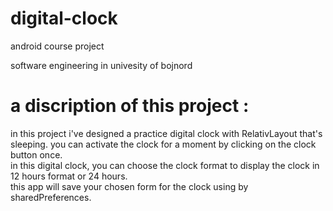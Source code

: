 # digital-clock

android course project 

software engineering in univesity of bojnord

# a discription of this project : 

in this project i've designed a practice digital clock with RelativLayout that's sleeping. you can activate the clock for a moment by clicking on the clock button once.<br />
in this digital clock, you can choose the clock format to display the clock in 12 hours format or 24 hours.<br />
this app will save your chosen form for the clock using by sharedPreferences.<br />
